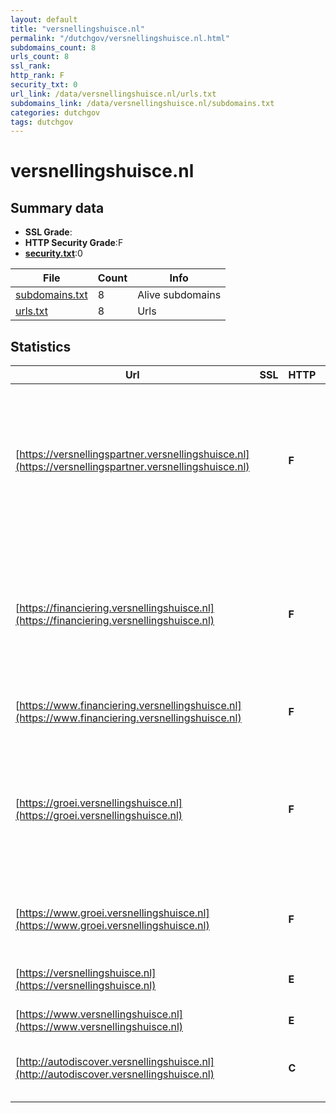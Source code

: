 ```yaml
---
layout: default
title: "versnellingshuisce.nl"
permalink: "/dutchgov/versnellingshuisce.nl.html"
subdomains_count: 8
urls_count: 8
ssl_rank: 
http_rank: F
security_txt: 0
url_link: /data/versnellingshuisce.nl/urls.txt
subdomains_link: /data/versnellingshuisce.nl/subdomains.txt
categories: dutchgov
tags: dutchgov
---
```



# versnellingshuisce.nl
## Summary data


 - **SSL Grade**:
 - **HTTP Security Grade**:F
 - **[security.txt](https://www.digitaleoverheid.nl/nieuws/standaard-security-txt-nu-verplicht-voor-overheid/)**:0


| File       | Count | Info |
|------------|-------|------|
|[subdomains.txt](/DutchGovScope/data/versnellingshuisce.nl/subdomains.txt)|8|Alive subdomains|
|[urls.txt](/DutchGovScope/data/versnellingshuisce.nl/urls.txt)|8|Urls|


## Statistics


| Url | SSL | HTTP | Server | Cookie | HSTS | CORS | CTO | CSP | XFO | XXP | RP |FP| Tech |Title |
|--------|-------|-------|------|------|------|------|------|------|------|------|------|------|------|------|
|[https://versnellingspartner.versnellingshuisce.nl](https://versnellingspartner.versnellingshuisce.nl)| | **F**|Apache/2|:white_check_mark: | | | | | | | :white_check_mark: | |Apache HTTP Server:2 Google Tag Manager Gravity Forms MySQL PHP:8.3.13 WordPress Yoast SEO:23.1|Vind de juiste V...|
|[https://financiering.versnellingshuisce.nl](https://financiering.versnellingshuisce.nl)| | **F**|Apache/2| | | | | | | | :white_check_mark: | |Apache HTTP Server:2 Google Tag Manager Gravity Forms MySQL PHP:8.3.13 WordPress Yoast SEO:23.1|Nederland Circul...|
|[https://www.financiering.versnellingshuisce.nl](https://www.financiering.versnellingshuisce.nl)| | **F**|Apache/2| | | | | | | | :white_check_mark: | |Apache HTTP Server:2|301 Moved Perman...|
|[https://groei.versnellingshuisce.nl](https://groei.versnellingshuisce.nl)| | **F**|Apache/2| | | | | | | | :white_check_mark: | |Apache HTTP Server:2 Google Tag Manager Gravity Forms MySQL PHP:8.3.13 WordPress Yoast SEO:23.1|Groeiprogramma's...|
|[https://www.groei.versnellingshuisce.nl](https://www.groei.versnellingshuisce.nl)| | **F**|Apache/2| | | | | | | | :white_check_mark: | |Apache HTTP Server:2 HSTS PHP:8.3.13||
|[https://versnellingshuisce.nl](https://versnellingshuisce.nl)| | **E**|LinQhost HPW|:warning: | | | | | :white_check_mark: | :white_check_mark: | :white_check_mark: | |Alpine.js Laravel PHP Statamic|Versnellingshuis...|
|[https://www.versnellingshuisce.nl](https://www.versnellingshuisce.nl)| | **E**|LinQhost HPW|:warning: | | | | | :white_check_mark: | :white_check_mark: | :white_check_mark: | ||301 Moved Perman...|
|[http://autodiscover.versnellingshuisce.nl](http://autodiscover.versnellingshuisce.nl)| | **C**|Microsoft-IIS/10.0| |:white_check_mark: | | | | | | :white_check_mark: | |IIS:10.0 Microsoft ASP.NET Windows Server||


